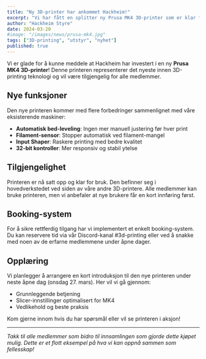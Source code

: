 ```yaml
---
title: "Ny 3D-printer har ankommet Hackheim!"
excerpt: "Vi har fått en splitter ny Prusa MK4 3D-printer som er klar for bruk av alle medlemmer. Printeren har avanserte funksjoner som automatisk bed-leveling og filament-sensor."
author: "Hackheim Styre"
date: 2024-03-20
#image: "/images/news/prusa-mk4.jpg"
tags: ["3D-printing", "utstyr", "nyhet"]
published: true
---
```


Vi er glade for å kunne meddele at Hackheim har investert i en ny **Prusa MK4 3D-printer**! Denne printeren representerer det nyeste innen 3D-printing teknologi og vil være tilgjengelig for alle medlemmer.

## Nye funksjoner

Den nye printeren kommer med flere forbedringer sammenlignet med våre eksisterende maskiner:

- **Automatisk bed-leveling**: Ingen mer manuell justering før hver print
- **Filament-sensor**: Stopper automatisk ved filament-mangel
- **Input Shaper**: Raskere printing med bedre kvalitet
- **32-bit kontroller**: Mer responsiv og stabil ytelse

## Tilgjengelighet

Printeren er nå satt opp og klar for bruk. Den befinner seg i hovedverkstedet ved siden av våre andre 3D-printere. Alle medlemmer kan bruke printeren, men vi anbefaler at nye brukere får en kort innføring først.

## Booking-system

For å sikre rettferdig tilgang har vi implementert et enkelt booking-system. Du kan reservere tid via vår Discord-kanal #3d-printing eller ved å snakke med noen av de erfarne medlemmene under åpne dager.

## Opplæring

Vi planlegger å arrangere en kort introduksjon til den nye printeren under neste åpne dag (onsdag 27. mars). Her vil vi gå gjennom:

- Grunnleggende betjening
- Slicer-innstillinger optimalisert for MK4
- Vedlikehold og beste praksis

Kom gjerne innom hvis du har spørsmål eller vil se printeren i aksjon!

---

*Takk til alle medlemmer som bidro til innsamlingen som gjorde dette kjøpet mulig. Dette er et flott eksempel på hva vi kan oppnå sammen som fellesskap!*
